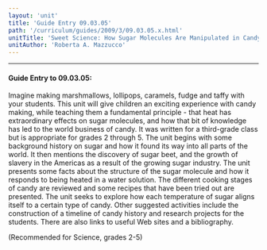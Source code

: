 ```yaml
---
layout: 'unit'
title: 'Guide Entry 09.03.05'
path: '/curriculum/guides/2009/3/09.03.05.x.html'
unitTitle: 'Sweet Science: How Sugar Molecules Are Manipulated in Candy Making'
unitAuthor: 'Roberta A. Mazzucco'
---
```


<body>
<hr/>
 <h4>
  Guide Entry to 09.03.05:
 </h4>
 Imagine making marshmallows, lollipops, caramels, fudge and taffy with your students. This unit will give children an exciting experience with candy making, while teaching them a fundamental principle - that heat has extraordinary effects on sugar molecules, and how that bit of knowledge has led to the world business of candy. It was written for a third-grade class but is appropriate for grades 2 through 5. The unit begins with some background history on sugar and how it found its way into all parts of the world. It then mentions the discovery of sugar beet, and the growth of slavery in the Americas as a result of the growing sugar industry. The unit presents some facts about the structure of the sugar molecule and how it responds to being heated in a water solution. The different cooking stages of candy are reviewed and some recipes that have been tried out are presented. The unit seeks to explore how each temperature of sugar aligns itself to a certain type of candy. Other suggested activities include the construction of a timeline of candy history and research projects for the students. There are also links to useful Web sites and a bibliography.
<p>
  (Recommended for Science, grades 2-5)
 </p>

</body>

